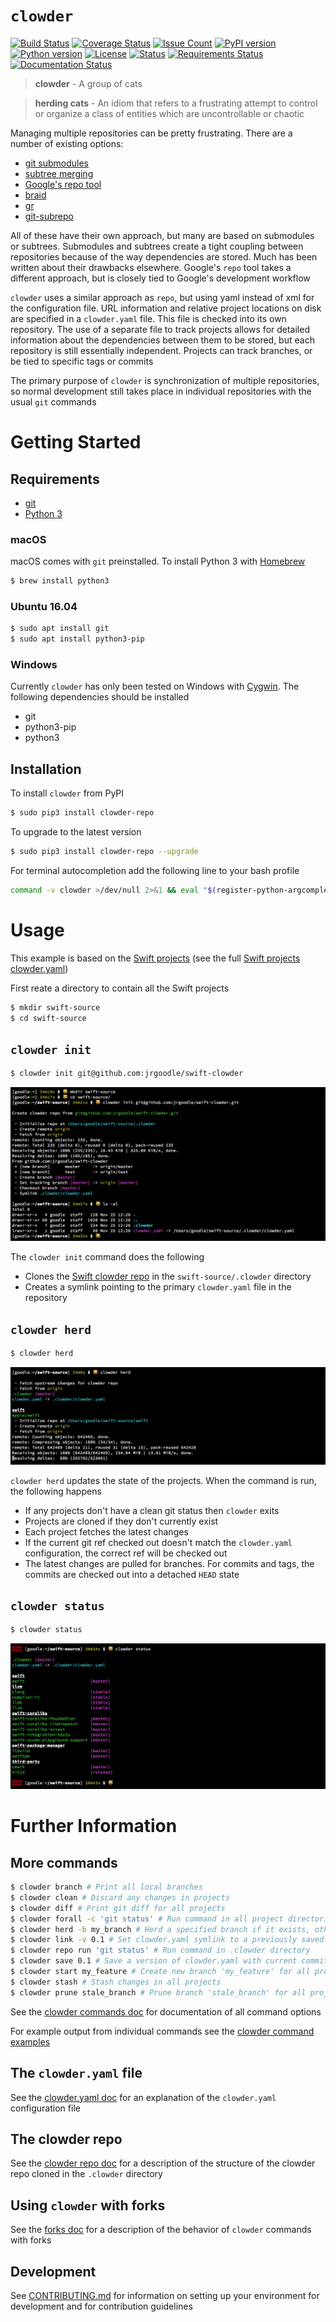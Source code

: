 # `clowder`
[![Build Status](https://travis-ci.org/JrGoodle/clowder.svg)](https://travis-ci.org/JrGoodle/clowder)
[![Coverage Status](https://coveralls.io/repos/github/JrGoodle/clowder/badge.svg?branch=master)](https://coveralls.io/github/JrGoodle/clowder?branch=master)
[![Issue Count](https://codeclimate.com/github/JrGoodle/clowder/badges/issue_count.svg)](https://codeclimate.com/github/JrGoodle/clowder)
[![PyPI version](https://badge.fury.io/py/clowder-repo.svg)](https://badge.fury.io/py/clowder-repo)
[![Python version](https://img.shields.io/pypi/pyversions/clowder-repo.svg)](https://pypi.python.org/pypi/clowder-repo)
[![License](https://img.shields.io/pypi/l/clowder-repo.svg)](https://pypi.python.org/pypi/clowder-repo)
[![Status](https://img.shields.io/pypi/status/clowder-repo.svg)](https://pypi.python.org/pypi/clowder-repo)
[![Requirements Status](https://requires.io/github/JrGoodle/clowder/requirements.svg?branch=master)](https://requires.io/github/JrGoodle/clowder/requirements/?branch=master)
[![Documentation Status](https://readthedocs.org/projects/clowder/badge/?version=latest)](http://clowder.readthedocs.io/en/latest/?badge=latest)

> **clowder** - A group of cats

> **herding cats** - An idiom that refers to a frustrating attempt to control or organize a class of entities which are uncontrollable or chaotic

Managing multiple repositories can be pretty frustrating. There are a number of existing options:

- [git submodules](https://git-scm.com/book/en/v2/Git-Tools-Submodules)
- [subtree merging](https://git-scm.com/book/en/v1/Git-Tools-Subtree-Merging)
- [Google's repo tool](https://code.google.com/p/git-repo/)
- [braid](https://github.com/cristibalan/braid)
- [gr](https://github.com/mixu/gr)
- [git-subrepo](https://github.com/ingydotnet/git-subrepo)

All of these have their own approach, but many are based on submodules or subtrees. Submodules and subtrees create a tight coupling between repositories because of the way dependencies are stored. Much has been written about their drawbacks elsewhere. Google's `repo` tool takes a different approach, but is closely tied to Google's development workflow

`clowder` uses a similar approach as `repo`, but using yaml instead of xml for the configuration file. URL information and relative project locations on disk are specified in a `clowder.yaml` file. This file is checked into its own repository. The use of a separate file to track projects allows for detailed information about the dependencies between them to be stored, but each repository is still essentially independent. Projects can track branches, or be tied to specific tags or commits

The primary purpose of `clowder` is synchronization of multiple repositories, so normal development still takes place in individual repositories with the usual `git` commands

# Getting Started

## Requirements

- [git](https://git-scm.com)
- [Python 3](https://www.python.org/downloads/)

### macOS

macOS comes with `git` preinstalled. To install Python 3 with [Homebrew](https://brew.sh)

```bash
$ brew install python3
```

### Ubuntu 16.04

```bash
$ sudo apt install git
$ sudo apt install python3-pip
```

### Windows

Currently `clowder` has only been tested on Windows with [Cygwin](https://cygwin.com/install.html). The following dependencies should be installed

- git
- python3-pip
- python3

## Installation

To install `clowder` from PyPI

```bash
$ sudo pip3 install clowder-repo
```

To upgrade to the latest version

```bash
$ sudo pip3 install clowder-repo --upgrade
```

For terminal autocompletion add the following line to your bash profile

```bash
command -v clowder >/dev/null 2>&1 && eval "$(register-python-argcomplete clowder)"
```

# Usage

This example is based on the [Swift projects](https://github.com/apple/swift) (see the full [Swift projects clowder.yaml](https://github.com/JrGoodle/swift-clowder/blob/master/clowder.yaml))

First reate a directory to contain all the Swift projects

```bash
$ mkdir swift-source
$ cd swift-source
```

## `clowder init`

```bash
$ clowder init git@github.com:jrgoodle/swift-clowder
```

![clowder init](docs/README/clowder-init.png)

The `clowder init` command does the following
- Clones the [Swift clowder repo](https://github.com/JrGoodle/swift-clowder) in the `swift-source/.clowder` directory
- Creates a symlink pointing to the primary `clowder.yaml` file in the repository

## `clowder herd`

```bash
$ clowder herd
```

![clowder herd](docs/README/clowder-herd.png)

`clowder herd` updates the state of the projects. When the command is run, the following happens
- If any projects don't have a clean git status then `clowder` exits
- Projects are cloned if they don't currently exist
- Each project fetches the latest changes
- If the current git ref checked out doesn't match the `clowder.yaml` configuration, the correct ref will be checked out
- The latest changes are pulled for branches. For commits and tags, the commits are checked out into a detached `HEAD` state

## `clowder status`

```bash
$ clowder status
```

![clowder status](docs/README/clowder-status.png)

# Further Information

## More commands

```bash
$ clowder branch # Print all local branches
$ clowder clean # Discard any changes in projects
$ clowder diff # Print git diff for all projects
$ clowder forall -c 'git status' # Run command in all project directories
$ clowder herd -b my_branch # Herd a specified branch if it exists, otherwise use default ref
$ clowder link -v 0.1 # Set clowder.yaml symlink to a previously saved version
$ clowder repo run 'git status' # Run command in .clowder directory
$ clowder save 0.1 # Save a version of clowder.yaml with current commit sha's
$ clowder start my_feature # Create new branch 'my_feature' for all projects
$ clowder stash # Stash changes in all projects
$ clowder prune stale_branch # Prune branch 'stale_branch' for all projects
```

See the [clowder commands doc](https://github.com/JrGoodle/clowder/blob/master/docs/commands.md)
for documentation of all command options

For example output from individual commands see the [clowder command examples](https://github.com/JrGoodle/clowder/tree/master/docs#commands)

## The `clowder.yaml` file

See the [clowder.yaml doc](https://github.com/JrGoodle/clowder/blob/master/docs/clowder-yaml.md)
for an explanation of the `clowder.yaml` configuration file

## The clowder repo

See the [clowder repo doc](https://github.com/JrGoodle/clowder/blob/master/docs/clowder-repo.md)
for a description of the structure of the clowder repo cloned in the `.clowder` directory


## Using `clowder` with forks

See the [forks doc](https://github.com/JrGoodle/clowder/blob/master/docs/forks.md)
for a description of the behavior of `clowder` commands with forks

## Development

See [CONTRIBUTING.md](https://github.com/JrGoodle/clowder/blob/master/CONTRIBUTING.md) for information on setting up your environment for development and for contribution guidelines
